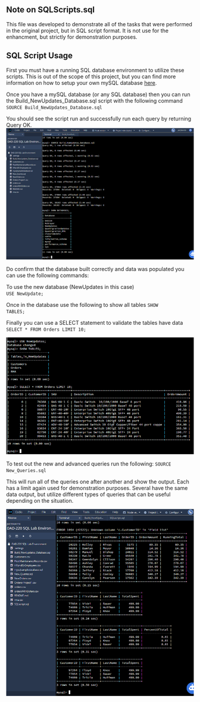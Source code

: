 ## Note on SQLScripts.sql
This file was developed to demonstrate all of the tasks that were performed in the original project, but in SQL script format.  It is not use for the enhancment, but strictly for demonstration purposes.

## SQL Script Usage
First you must have a running SQL database environment to utilize these scripts.
This is out of the scope of this project, but you can find more information on how to setup your own mySQL database [here](https://dev.mysql.com/doc/mysql-getting-started/en/).

Once you have a mySQL database (or any SQL database) then you can run the Build_NewUpdates_Database.sql script with the following command <code>SOURCE Build_NewUpdates_Database.sql</code>

You should see the script run and successfully run each query by returning Query OK.
![Building Database Screenshot](../../assets/images/BuildDB.png)

Do confirm that the database built correctly and data was populated you can use the following commands:

To use the new database (NewUpdates in this case)  
<code>USE NewUpdate;</code>

Once in the database use the following to show all tables
<code>SHOW TABLES;</code>

Finally you can use a SELECT statement to validate the tables have data
<code>SELECT * FROM Orders LIMIT 10;</code>

![Building Database Screenshot](../../assets/images/ShowDB.png)

To test out the new and advanced queries run the following:
<code>SOURCE New_Queries.sql</code>

This will run all of the queries one after another and show the output.  Each has a limit again used for demonstration purposes. Several have the same data output, but utilize different types of queries that can be useful depending on the situation.

![Building Database Screenshot](../../assets/images/NewQueries.png)